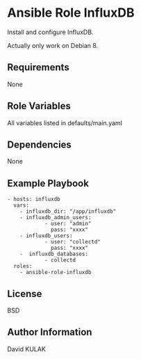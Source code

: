 Ansible Role InfluxDB
=========

Install and configure InfluxDB.

Actually only work on Debian 8.

Requirements
------------

None

Role Variables
--------------

All variables listed in defaults/main.yaml

Dependencies
------------

None

Example Playbook
----------------

    - hosts: influxdb
      vars:
        - influxdb_dir: "/app/influxdb"
        - influxdb_admin_users:
                - user: "admin"
                  pass: "xxxx"
        - influxdb_users:
                - user: "collectd"
                  pass: "xxxx"
        -  influxdb_databases:
                - collectd
      roles:
        - ansible-role-influxdb

License
-------

BSD

Author Information
------------------

David KULAK
